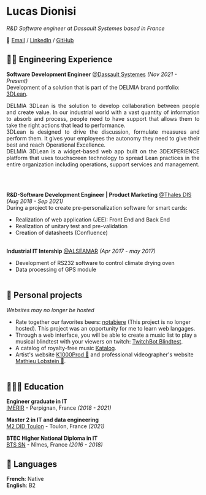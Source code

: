 # Lucas Dionisi

_R&D Software engineer at Dassault Systemes based in France_

📎 [Email](mailto:lucasdionisi@gmail.com) / [LinkedIn](https://www.linkedin.com/in/dionisi-lucas/) / [GitHub](https://github.com/lucasdionisi/)

## 👨‍💻 Engineering Experience

**Software Development Engineer** [@Dassault Systemes](https://www.3ds.com/) _(Nov 2021 - Present)_ <br>
Development of a solution that is part of the DELMIA brand portfolio: [3DLean](https://www.youtube.com/watch?v=ITswqhL3HxU&ab_channel=3DS_DELMIA).

<p align="justify">
DELMIA 3DLean is the solution to develop collaboration between people and create value. In our industrial world with a vast quantity of information to absorb and process, people need to have support that allows them to take the right actions that lead to performance.<br>
3DLean is designed to drive the discussion, formulate measures and perform them. It gives your employees the autonomy they need to give their best and reach Operational Excellence.<br>
DELMIA 3DLean is a widget-based web app built on the 3DEXPERIENCE platform that uses touchscreen technology to spread Lean practices in the entire organization including operations, support services and management.
</p>
<br><br>

**R&D-Software Development Engineer | Product Marketing** [@Thales DIS](https://www.thalesgroup.com/en/markets/digital-identity-and-security) _(Aug 2018 - Sep 2021)_ <br>
During a project to create pre-personalization software for smart cards:

- Realization of web application (JEE): Front End and Back End
- Realization of unitary test and pre-validation
- Creation of datasheets (Confluence)
<br><br>

**Industrial IT Intership** [@ALSEAMAR](https://www.alseamar-alcen.com/) _(Apr 2017 - may 2017)_ <br>

 - Development of RS232 software to control climate drying oven
 - Data processing of GPS module
 <br><br>

## 🍻 Personal projects
*Websites may no longer be hosted*

- Rate together our favorites beers: [notabiere](https://github.com/LucasDionisi/notation-de-biere) (This project is no longer hosted). This project was an opportunity for me to learn web langages.
- Through a web interface, you will be able to create a music list to play a musical blindtest with your viewers on twitch: [TwitchBot Blindtest](https://github.com/LucasDionisi/TwitchBot_blindtest).
- A catalog of royalty-free music [Katalog](https://www.katalog.k1000prod.fr/).
- Artist's website [K1000Prod 🎤](https://www.musique.k1000prod.fr/) and professional videographer's website [Mathieu Lobstein 🎥](https://www.mathieulobstein.com/).
<br><br>

## 👩🏼‍🎓 Education

**Engineer graduate in IT**<br>
[IMERIR](https://www.imerir.com/) - Perpignan, France _(2018 - 2021)_ <br>

**Master 2 in IT and data engineering**<br>
[M2 DID Toulon](https://www.univ-tln.fr/Master-Informatique-parcours-Developpement-et-Ingenierie-des-Donnees.html) - Toulon, France _(2021)_

**BTEC Higher National Diploma in IT**<br>
[BTS SN](https://gard.cci.fr/formations/le-lycee-cci/les-bts) - Nîmes, France _(2016 - 2018)_

## 💬 Languages

**French**: Native <br>
**English**: B2
<br><br>
